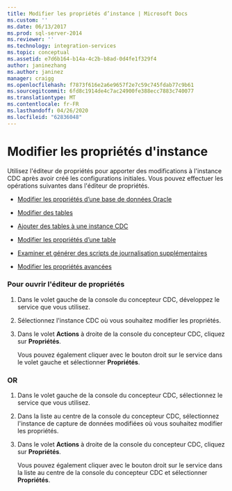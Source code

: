 ```yaml
---
title: Modifier les propriétés d’instance | Microsoft Docs
ms.custom: ''
ms.date: 06/13/2017
ms.prod: sql-server-2014
ms.reviewer: ''
ms.technology: integration-services
ms.topic: conceptual
ms.assetid: e7d6b164-b14a-4c2b-b8ad-0d4fe1f329f4
author: janinezhang
ms.author: janinez
manager: craigg
ms.openlocfilehash: f7873f616e2a6e9657f2e7c59c745fdab77c9b61
ms.sourcegitcommit: 6fd8c1914de4c7ac24900fe388ecc7883c740077
ms.translationtype: MT
ms.contentlocale: fr-FR
ms.lasthandoff: 04/26/2020
ms.locfileid: "62836048"
---
```

# <a name="edit-instance-properties"></a>Modifier les propriétés d'instance
  Utilisez l'éditeur de propriétés pour apporter des modifications à l'instance CDC après avoir créé les configurations initiales. Vous pouvez effectuer les opérations suivantes dans l'éditeur de propriétés.  
  
-   [Modifier les propriétés d’une base de données Oracle](edit-the-oracle-database-properties.md)  
  
-   [Modifier des tables](edit-tables.md)  
  
-   [Ajouter des tables à une instance CDC](add-tables-to-a-cdc-instance.md)  
  
-   [Modifier les propriétés d’une table](edit-the-table-properties.md)  
  
-   [Examiner et générer des scripts de journalisation supplémentaires](review-and-generate-supplemental-logging-scripts.md)  
  
-   [Modifier les propriétés avancées](edit-the-advanced-properties.md)  
  
### <a name="to-open-the-properties-editor"></a>Pour ouvrir l'éditeur de propriétés  
  
1.  Dans le volet gauche de la console du concepteur CDC, développez le service que vous utilisez.  
  
2.  Sélectionnez l'instance CDC où vous souhaitez modifier les propriétés.  
  
3.  Dans le volet **Actions** à droite de la console du concepteur CDC, cliquez sur **Propriétés**.  
  
     Vous pouvez également cliquer avec le bouton droit sur le service dans le volet gauche et sélectionner **Propriétés**.  
  
### <a name="or"></a>OR  
  
1.  Dans le volet gauche de la console du concepteur CDC, sélectionnez le service que vous utilisez.  
  
2.  Dans la liste au centre de la console du concepteur CDC, sélectionnez l'instance de capture de données modifiées où vous souhaitez modifier les propriétés.  
  
3.  Dans le volet **Actions** à droite de la console du concepteur CDC, cliquez sur **Propriétés**.  
  
     Vous pouvez également cliquer avec le bouton droit sur le service dans la liste au centre de la console du concepteur CDC et sélectionner **Propriétés**.  
  
  
